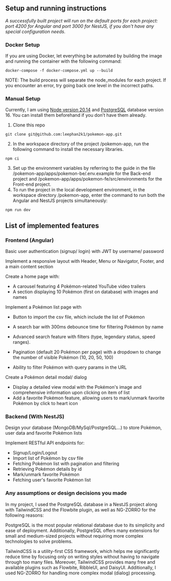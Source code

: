 ## Setup and running instructions

_A successfully built project will run on the default ports for each project: port 4200 for Angular and port 3000 for NestJS, if you don't have any special configuration needs._

### Docker Setup

If you are using Docker, let everything be automated by building the image and running the container with the following command:

```
docker-compose -f docker-compose.yml up --build
```

NOTE: The build process will separate the node_modules for each project. If you encounter an error, try going back one level in the incorrect paths.

### Manual Setup

Currently, I am using [Node version 20.14](https://nodejs.org/en/download/package-manager) and [PostgreSQL](https://www.postgresql.org/download/) database version 16. You can install them beforehand if you don’t have them already.

1. Clone this repo

```
git clone git@github.com:leephan2k1/pokemon-app.git
```

2. In the workspace directory of the project /pokemon-app, run the following command to install the necessary libraries.

```
npm ci
```

3. Set up the environment variables by referring to the guide in the file /pokemon-app/apps/pokemon-be/.env.example for the Back-end project and /pokemon-app/apps/pokemon-fe/src/environments for the Front-end project.
4. To run the project in the local development environment, in the workspace directory /pokemon-app, enter the command to run both the Angular and NestJS projects simultaneously:

```
npm run dev
```

## List of implemented features

### Frontend (Angular)

Basic user authentication (signup/ login) with JWT by username/
password

Implement a responsive layout with Header, Menu or Navigator,
Footer, and a main content section

Create a home page with:

- A carousel featuring 4 Pokémon-related YouTube video trailers
- A section displaying 10 Pokémon (first on database) with images
  and names

Implement a Pokémon list page with

- Button to import the csv file, which include the list of Pokémon
- A search bar with 300ms debounce time for filtering Pokémon by
  name
- Advanced search feature with filters (type, legendary status, speed
  ranges).

- Pagination (default 20 Pokémon per page) with a dropdown to
  change the number of visible Pokémon (10, 20, 50, 100)
- Ability to filter Pokémon with query params in the URL

Create a Pokémon detail modal/ dialog

- Display a detailed view modal with the Pokémon's image and
  comprehensive information upon clicking on item of list
- Add a favorite Pokémon feature, allowing users to mark/unmark
  favorite Pokémon by click to heart icon

### Backend (With NestJS)

Design your database (MongoDB/MySql/PostgreSQL...) to store
Pokémon, user data and favorite Pokémon lists

Implement RESTful API endpoints for:

- Signup/Login/Logout
- Import list of Pokémon by csv file
- Fetching Pokémon list with pagination and filtering
- Retrieving Pokémon details by id
- Mark/unmark favorite Pokémon
- Fetching user's favorite Pokémon list

### Any assumptions or design decisions you made

In my project, I used the PostgreSQL database in a NestJS project along with TailwindCSS and the Flowbite plugin, as well as NG-ZORRO for the following reasons:

PostgreSQL is the most popular relational database due to its simplicity and ease of deployment. Additionally, PostgreSQL offers many extensions for small and medium-sized projects without requiring more complex technologies to solve problems.

TailwindCSS is a utility-first CSS framework, which helps me significantly reduce time by focusing only on writing styles without having to navigate through too many files. Moreover, TailwindCSS provides many free and available plugins such as Flowbite, RibbleUI, and DaisyUI. Additionally, I used NG-ZORRO for handling more complex modal (dialog) processing.
